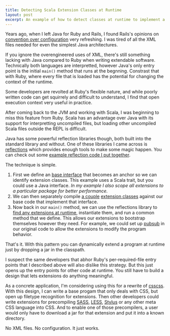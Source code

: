 ```yaml
---
title: Detecting Scala Extension Classes at Runtime
layout: post
excerpt: An example of how to detect classes at runtime to implement a convention-over-configuration extension strategy in Scala (or Java).
---
```


Years ago, when I left Java for Ruby and Rails, I found Rails's opinions on [convention over configuration](http://en.wikipedia.org/wiki/Convention_over_configuration) very refreshing. I was tired of all the XML files needed for even the simplest Java architectures.

If you ignore the overengineered uses of XML, there's still something lacking with Java compared to Ruby when writing extendable software. Technically both languages are interpretted, however Java's only entry point is the initial `main()` method that runs at the begnning. Constrast that with Ruby, where every file that is loaded has the potential for changing the context of the runtime.

Some developers are revolted at Ruby's flexible nature, and while poorly written code can get squirrely and difficult to understand, I find that open execution context very useful in practice.

After coming back to the JVM and working with Scala, I was beginning to miss this feature from Ruby. Scala has an advantage over Java with its support for interpretting uncompiled files, but loading other uncompiled Scala files outside the REPL is difficult.

Java has some powerful reflection libraries though, both built into the standard library and without. One of these libraries I came across is [reflections](https://github.com/ronmamo/reflections) which provides enough tools to make some magic happen. You can check out some [example reflection code I put together](https://github.com/zmoazeni/reflections-example).

The technique is simple.

1. First we define an [base interface](https://github.com/zmoazeni/reflections-example/blob/master/reflections-base/src/main/scala/org/reflections_example/extension/BaseExtension.scala) that becomes an anchor so we can identify extension classes. This example uses a Scala trait, but you could use a Java interface. _In my example I also scope all extensions to a particular package for better performance._
2. We can then separately compile [a couple](https://github.com/zmoazeni/reflections-example/blob/master/reflections-extension/src/main/scala/org/reflections_example/extension/MyFirstExtension.scala) [extension classes](https://github.com/zmoazeni/reflections-example/blob/master/reflections-extension/src/main/scala/org/reflections_example/extension/MySecondExtension.scala) against our base code that implement that interface.
3. Now back in our `main()` method, we can use the reflections library to [find any extensions at runtime](https://github.com/zmoazeni/reflections-example/blob/master/reflections-base/src/main/scala/org/reflections_example/Main.scala#L9-L13), instantiate them, and run a common method that we define. This allows our extensions to bootstrap themselves however they need. For example, we could set up [pubsub](http://en.wikipedia.org/wiki/Publish%E2%80%93subscribe_pattern) in our original code to allow the extensions to modify the program behavior.

That's it. With this pattern you can dynamically extend a program at runtime just by dropping a jar in the classpath.

I suspect the same developers that abhor Ruby's per-required-file entry points that I described above will also dislike this strategy. But this just opens up the entry points for other code at runtime. You still have to build a design that lets extensions do anything meaningful.

As a concrete application, I'm considering using this for a rewrite of [csscss](/blog/2013/04/csscss/). With this design, I can write a base progam that only deals with CSS, but open up filetype recognition for extensions. Then other developers could write extensions for precompiling [SASS](http://sass-lang.com/), [LESS](http://lesscss.org/), [Stylus](http://learnboost.github.io/stylus/) or any other meta CSS language into CSS. And to enable one of those precompilers, a user would only have to download a jar for that extension and put it into a known directory.

No XML files. No configuration. It just works.

